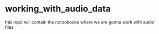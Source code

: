 # working_with_audio_data
this repo will contain the notoobooks where we are gonna work with audio files
